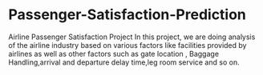 # Passenger-Satisfaction-Prediction
Airline Passenger Satisfaction Project
In this project, we are doing analysis of the airline industry based on various factors like facilities provided by airlines as well as other factors such as gate location , Baggage Handling,arrival and departure delay time,leg room service and so on.

